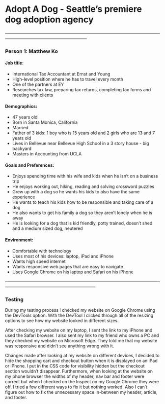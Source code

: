 # Adopt A Dog - Seattle’s premiere dog adoption agency #

———————————————————————————————————————————————————————

### Person 1: Matthew Ko ###

#### Job title: ####

- International Tax Accountant at Ernst and Young
- High-level position where he has to travel every month  
- One of the partners at EY
- Researches tax law, preparing tax returns, completing tax forms and meeting with clients 

#### Demographics: ####

- 47 years old
- Born in Santa Monica, California  
- Married
- Father of 3 kids: 1 boy who is 15 years old and 2 girls who are 13 and 7 years old
- Lives in Bellevue near Bellevue High School in a 3 story house - big backyard 
- Masters in Accounting from UCLA

#### Goals and Preferences: ####

- Enjoys spending time with his wife and kids when he isn’t on a business trip 
- He enjoys working out, hiking, reading and solving crossword puzzles 
- Grew up with a dog so he wants his kids to also have the same experience 
- He wants to teach his kids how to be responsible and taking care of a dog 
- He also wants to get his family a dog so they aren’t lonely when he is away 
- He is looking for a dog that is kid friendly, potty trained, doesn’t shed and a medium sized dog, neutered 

#### Environment: ####

- Comfortable with technology 
- Uses most of his devices: laptop, iPad and iPhone 
- Wants high speed internet
- Wants responsive web pages that are easy to navigate
- Uses Google Chrome on his laptop and Safari on his iPhone


—————————————————————————————————————————————————————————

### Testing ###

During my testing process I checked my website on Google Chrome using the DevTools option. With the DevTool I clicked through all of the resizing options to see how my website looked in different sizes. 

After checking my website on my laptop, I sent the link to my iPhone and used the Safari browser. I also sent my link to my friend who owns a PC and they checked my website on Microsoft Edge. They told me that my website was responsive and didn’t see anything wrong with it. 


Changes made after looking at my website on different devices, I decided to hide the shopping cart and checkout button when it is displayed on an iPad or iPhone. I put in the CSS code for visibility hidden but the checkout section wouldn’t disappear. Furthermore, when looking at the website on my phone browser the widths of my header, nav bar and footer were correct but when I checked on the Inspect on my Google Chrome they were off. I tried a few different ways to fix it but nothing worked. Also I can’t figure out how to fix the unnecessary space in-between my header, article, and footer. 
